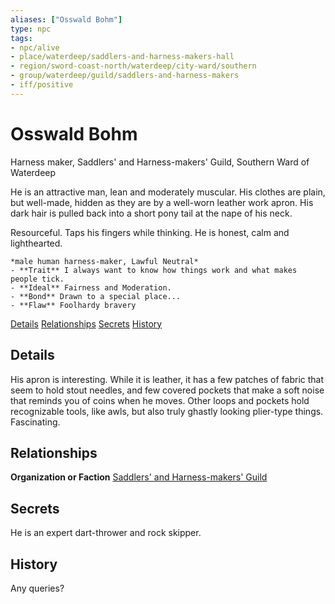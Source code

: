 ```yaml
---
aliases: ["Osswald Bohm"]
type: npc
tags:
- npc/alive
- place/waterdeep/saddlers-and-harness-makers-hall
- region/sword-coast-north/waterdeep/city-ward/southern
- group/waterdeep/guild/saddlers-and-harness-makers
- iff/positive
---
```

# Osswald Bohm
<span class="subhead">Harness maker, Saddlers' and Harness-makers' Guild, Southern Ward of Waterdeep</span>

He is an attractive man, lean and moderately muscular. His clothes are plain, but well-made, hidden as they are by a well-worn leather work apron. His dark hair is pulled back into a short pony tail at the nape of his neck.

Resourceful. Taps his fingers while thinking.
He is honest, calm and lighthearted.

```ad-npc
*male human harness-maker, Lawful Neutral*  
- **Trait** I always want to know how things work and what makes people tick.
- **Ideal** Fairness and Moderation.
- **Bond** Drawn to a special place... 
- **Flaw** Foolhardy bravery
```

<span class="nav">[Details](#Details) [Relationships](#Relationships) [Secrets](#Secrets) [History](#History)</span>

## Details
His apron is interesting. While it is leather, it has a few patches of fabric that seem to hold stout needles, and few covered pockets that make a soft noise that reminds you of coins when he moves. Other loops and pockets hold recognizable tools, like awls, but also truly ghastly looking plier-type things. Fascinating.

## Relationships

**Organization or Faction** [Saddlers' and Harness-makers' Guild](../../groups/guilds-of-waterdeep.md#Saddlers'%20and%20Harness-makers'%20Guild)

## Secrets

He is an expert dart-thrower and rock skipper.

## History

Any queries?